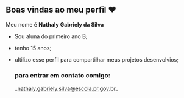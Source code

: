 ## Boas vindas ao meu perfil ❤️

Meu nome é **Nathaly Gabriely da Silva**

- Sou aluna do primeiro ano B;
- tenho 15 anos;
- ultilizo esse perfil para compartilhar meus projetos desenvolvios;

  ### para entrar em contato comigo:
  _nathaly.gabriely.silva@escola.pr.gov.br_
  
